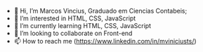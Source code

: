 - 👋 Hi, I’m Marcos Vincius, Graduado em Ciencias Contabeis;
- 👀 I’m interested in HTML, CSS, JavaScript
- 🌱 I’m currently learning HTML, CSS, JavaScript
- 💞️ I’m looking to collaborate on Front-end
- 📫 How to reach me (https://www.linkedin.com/in/mviniciusts/)
